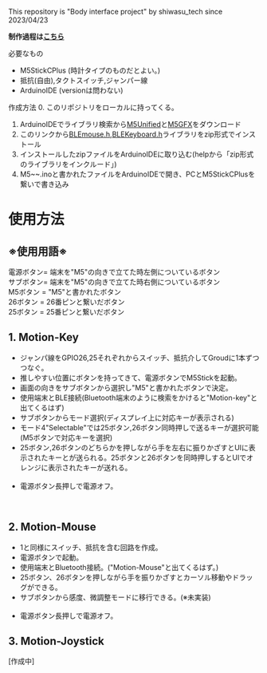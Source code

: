This repository is "Body interface project" by shiwasu_tech since 2023/04/23

**制作過程は[こちら](https://shiwasu-tech.github.io/body_interface.html)**

必要なもの
- M5StickCPlus (時計タイプのものだとよい。)
- 抵抗(自由),タクトスイッチ,ジャンパー線
- ArduinoIDE (versionは問わない)


作成方法
0. このリポジトリをローカルに持ってくる。
1. ArduinoIDEでライブラリ検索から[M5Unified]()と[M5GFX]()をダウンロード
2. このリンクから[BLEmouse.h](https://github.com/T-vK/ESP32-BLE-Mouse),[BLEKeyboard.h](https://github.com/T-vK/ESP32-BLE-Keyboard)ライブラリをzip形式でインストール
3. インストールしたzipファイルをArduinoIDEに取り込む(helpから「zip形式のライブラリをインクルード」)
4. M5~~.inoと書かれたファイルをArduinoIDEで開き、PCとM5StickCPlusを繋いで書き込み

# **使用方法**

## ※使用用語※
電源ボタン= 端末を"M5"の向きで立てた時左側についているボタン<br>
サブボタン= 端末を"M5"の向きで立てた時右側についているボタン<br>
M5ボタン = "M5"と書かれたボタン<br>
26ボタン = 26番ピンと繋いだボタン<br>
25ボタン = 25番ピンと繋いだボタン<br>

## 1. Motion-Key

- ジャンパ線をGPIO26,25それぞれからスイッチ、抵抗介してGroudに1本ずつつなぐ。
- 推しやすい位置にボタンを持ってきて、電源ボタンでM5Stickを起動。
- 画面の向きをサブボタンから選択し"M5"と書かれたボタンで決定。
- 使用端末とBLE接続(Bluetooth端末のように検索をかけると"Motion-key"と出てくるはず)
- サブボタンからモード選択(ディスプレイ上に対応キーが表示される)
- モード4"Selectable"では25ボタン,26ボタン同時押しで送るキーが選択可能(M5ボタンで対応キーを選択)
- 25ボタン,26ボタンのどちらかを押しながら手を左右に振りかざすとUIに表示されたキーとが送られる。25ボタンと26ボタンを同時押しするとUIでオレンジに表示されたキーが送れる。<br><br>
- 電源ボタン長押しで電源オフ。


<br>

## 2. Motion-Mouse
- 1と同様にスイッチ、抵抗を含む回路を作成。
- 電源ボタンで起動。
- 使用端末とBluetooth接続。("Motion-Mouse"と出てくるはず。)
- 25ボタン、26ボタンを押しながら手を振りかざすとカーソル移動やドラッグができる。
- サブボタンから感度、微調整モードに移行できる。(※未実装)<br><br>
- 電源ボタン長押しで電源オフ。

## 3. Motion-Joystick

[作成中]
